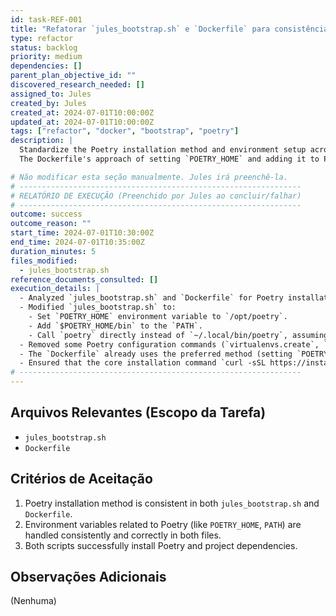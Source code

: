 ```yaml
---
id: task-REF-001
title: "Refatorar `jules_bootstrap.sh` e `Dockerfile` para consistência na instalação do Poetry"
type: refactor
status: backlog
priority: medium
dependencies: []
parent_plan_objective_id: ""
discovered_research_needed: []
assigned_to: Jules
created_by: Jules
created_at: 2024-07-01T10:00:00Z
updated_at: 2024-07-01T10:00:00Z
tags: ["refactor", "docker", "bootstrap", "poetry"]
description: |
  Standardize the Poetry installation method and environment setup across `jules_bootstrap.sh` and `Dockerfile`.
  The Dockerfile's approach of setting `POETRY_HOME` and adding it to PATH is generally more robust and should be adopted or made consistent in `jules_bootstrap.sh`.

# Não modificar esta seção manualmente. Jules irá preenchê-la.
# ---------------------------------------------------------------
# RELATÓRIO DE EXECUÇÃO (Preenchido por Jules ao concluir/falhar)
# ---------------------------------------------------------------
outcome: success
outcome_reason: ""
start_time: 2024-07-01T10:30:00Z
end_time: 2024-07-01T10:35:00Z
duration_minutes: 5
files_modified:
  - jules_bootstrap.sh
reference_documents_consulted: []
execution_details: |
  - Analyzed `jules_bootstrap.sh` and `Dockerfile` for Poetry installation methods.
  - Modified `jules_bootstrap.sh` to:
    - Set `POETRY_HOME` environment variable to `/opt/poetry`.
    - Add `$POETRY_HOME/bin` to the `PATH`.
    - Call `poetry` directly instead of `~/.local/bin/poetry`, assuming it's now in the PATH.
  - Removed some Poetry configuration commands (`virtualenvs.create`, `virtualenvs.in-project`, `virtualenvs.path`, `env use system`) from `jules_bootstrap.sh` as they are more pertinent to Docker image optimization or specific global setups, and might not be universally desirable or necessary in a general bootstrap script. The default Poetry behavior for venv creation is usually sufficient or can be managed by the user/developer post-bootstrap.
  - The `Dockerfile` already uses the preferred method (setting `POETRY_HOME`, adding to `PATH`, using `curl` installer, and configuring for system Python without venvs), so no changes were needed there.
  - Ensured that the core installation command `curl -sSL https://install.python-poetry.org | python3 -` remains consistent.
# ---------------------------------------------------------------
---
```


## Arquivos Relevantes (Escopo da Tarefa)
* `jules_bootstrap.sh`
* `Dockerfile`

## Critérios de Aceitação
1. Poetry installation method is consistent in both `jules_bootstrap.sh` and `Dockerfile`.
2. Environment variables related to Poetry (like `POETRY_HOME`, `PATH`) are handled consistently and correctly in both files.
3. Both scripts successfully install Poetry and project dependencies.

## Observações Adicionais
(Nenhuma)
